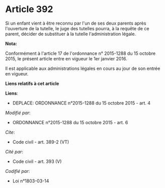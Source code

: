 # Article 392

Si un enfant vient à être reconnu par l'un de ses deux parents après l'ouverture de la tutelle, le juge des tutelles pourra,
à la requête de ce parent, décider de substituer à la tutelle l'administration légale.

**Nota:**

Conformément à l'article 17 de l'ordonnance n° 2015-1288 du 15 octobre 2015, le présent article entre en vigueur le 1er
janvier 2016.

Il est applicable aux administrations légales en cours au jour de son entrée en vigueur.

**Liens relatifs à cet article**

**Liens**:

  - DEPLACE: ORDONNANCE n°2015-1288 du 15 octobre 2015 - art. 4

_Modifié par_:

  - ORDONNANCE n°2015-1288 du 15 octobre 2015 - art. 6

_Cite_:

  - Code civil - art. 389-2 (VT)

_Cité par_:

  - Code civil - art. 393 (V)

_Codifié par_:

  - Loi n°1803-03-14
